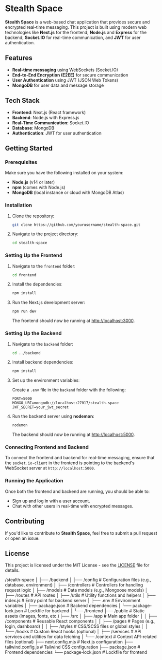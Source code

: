 # Stealth Space

**Stealth Space** is a web-based chat application that provides secure and encrypted real-time messaging. This project is built using modern web technologies like **Next.js** for the frontend, **Node.js** and **Express** for the backend, **Socket.IO** for real-time communication, and **JWT** for user authentication.

## Features
- **Real-time messaging** using WebSockets (Socket.IO)
- **End-to-End Encryption (E2EE)** for secure communication
- **User Authentication** using JWT (JSON Web Tokens)
- **MongoDB** for user data and message storage

## Tech Stack
- **Frontend**: Next.js (React framework)
- **Backend**: Node.js with Express.js
- **Real-Time Communication**: Socket.IO
- **Database**: MongoDB
- **Authentication**: JWT for user authentication

## Getting Started

### Prerequisites
Make sure you have the following installed on your system:
- **Node.js** (v14 or later)
- **npm** (comes with Node.js)
- **MongoDB** (local instance or cloud with MongoDB Atlas)

### Installation

1. Clone the repository:

   ```bash
   git clone https://github.com/yourusername/stealth-space.git
   ```

2. Navigate to the project directory:

   ```bash
   cd stealth-space
   ```

### Setting Up the Frontend

1. Navigate to the `frontend` folder:

   ```bash
   cd frontend
   ```

2. Install the dependencies:

   ```bash
   npm install
   ```

3. Run the Next.js development server:

   ```bash
   npm run dev
   ```

   The frontend should now be running at [http://localhost:3000](http://localhost:3000).

### Setting Up the Backend

1. Navigate to the `backend` folder:

   ```bash
   cd ../backend
   ```

2. Install backend dependencies:

   ```bash
   npm install
   ```

3. Set up the environment variables:

   Create a `.env` file in the `backend` folder with the following:

   ```env
   PORT=5000
   MONGO_URI=mongodb://localhost:27017/stealth-space
   JWT_SECRET=your_jwt_secret
   ```

4. Run the backend server using **nodemon**:

   ```bash
   nodemon
   ```

   The backend should now be running at [http://localhost:5000](http://localhost:5000).

### Connecting Frontend and Backend

To connect the frontend and backend for real-time messaging, ensure that the `socket.io-client` in the frontend is pointing to the backend's WebSocket server at `http://localhost:5000`.

### Running the Application

Once both the frontend and backend are running, you should be able to:
- Sign up and log in with a user account.
- Chat with other users in real-time with encrypted messages.

## Contributing
If you'd like to contribute to **Stealth Space**, feel free to submit a pull request or open an issue.

## License
This project is licensed under the MIT License - see the [LICENSE](LICENSE) file for details.

/stealth-space
│
├── /backend
│   ├── /config             # Configuration files (e.g., database, environment)
│   ├── /controllers        # Controllers for handling request logic
│   ├── /models             # Data models (e.g., Mongoose models)
│   ├── /routes             # API routes
│   ├── /utils              # Utility functions and helpers
│   ├── index.js            # Entry point for backend server
│   ├── .env                # Environment variables
│   ├── package.json        # Backend dependencies
│   └── package-lock.json   # Lockfile for backend
│
└── /frontend
    ├── /public             # Static assets (images, fonts, etc.)
    ├── /src
    │   ├── /app            # Main app folder
    │   │   ├── /components # Reusable React components
    │   │   ├── /pages      # Pages (e.g., login, dashboard)
    │   │   ├── /styles     # CSS/SCSS files or global styles
    │   │   └── /hooks      # Custom React hooks (optional)
    │   ├── /services       # API services and utilities for data fetching
    │   └── /context        # Context API-related files (optional)
    ├── next.config.mjs     # Next.js configuration
    ├── tailwind.config.js  # Tailwind CSS configuration
    ├── package.json        # Frontend dependencies
    └── package-lock.json   # Lockfile for frontend
